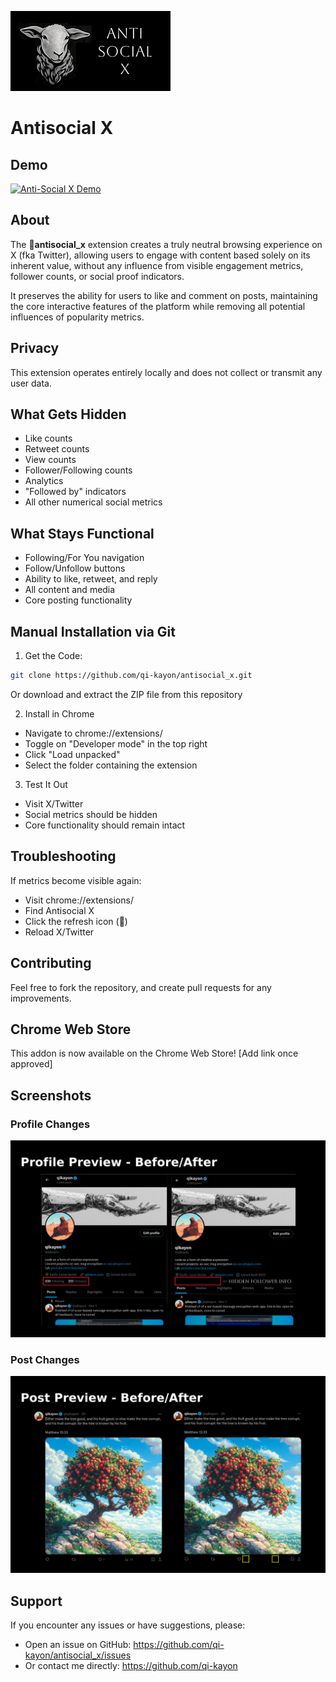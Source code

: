 ![image](./antisocial_x_icon_readme.png)

# Antisocial X

## Demo

[![Anti-Social X Demo](https://img.youtube.com/vi/MVJ9KnPb7q4/0.jpg)](https://www.youtube.com/watch?v=MVJ9KnPb7q4)

## About

The 🐑**antisocial_x** extension creates a truly neutral browsing experience on X (fka Twitter),
allowing users to engage with content based solely on its inherent value, without any influence
from visible engagement metrics, follower counts, or social proof indicators.

It preserves the ability for users to like and comment on posts, maintaining the core interactive
features of the platform while removing all potential influences of popularity metrics.

## Privacy
This extension operates entirely locally and does not collect or transmit any user data.

## What Gets Hidden

- Like counts
- Retweet counts
- View counts
- Follower/Following counts
- Analytics
- "Followed by" indicators
- All other numerical social metrics

## What Stays Functional

- Following/For You navigation
- Follow/Unfollow buttons
- Ability to like, retweet, and reply
- All content and media
- Core posting functionality

## Manual Installation via Git

1. Get the Code:

```bash
git clone https://github.com/qi-kayon/antisocial_x.git
```

Or download and extract the ZIP file from this repository

2. Install in Chrome

- Navigate to chrome://extensions/
- Toggle on "Developer mode" in the top right
- Click "Load unpacked"
- Select the folder containing the extension

3. Test It Out

- Visit X/Twitter
- Social metrics should be hidden
- Core functionality should remain intact

## Troubleshooting

If metrics become visible again:

- Visit chrome://extensions/
- Find Antisocial X
- Click the refresh icon (🔄)
- Reload X/Twitter

## Contributing

Feel free to fork the repository, and create pull requests for any improvements.

## Chrome Web Store

This addon is now available on the Chrome Web Store! [Add link once approved]

## Screenshots

### Profile Changes

![image](./ScreenShot_ProfileDetail.png)

### Post Changes

![image](./ScreenShot_PostDetail.png)


## Support
If you encounter any issues or have suggestions, please:
- Open an issue on GitHub: https://github.com/qi-kayon/antisocial_x/issues
- Or contact me directly: https://github.com/qi-kayon